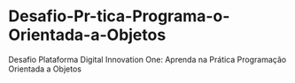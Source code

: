 # Desafio-Pr-tica-Programa-o-Orientada-a-Objetos
Desafio Plataforma Digital Innovation One: Aprenda na Prática Programação Orientada a Objetos
